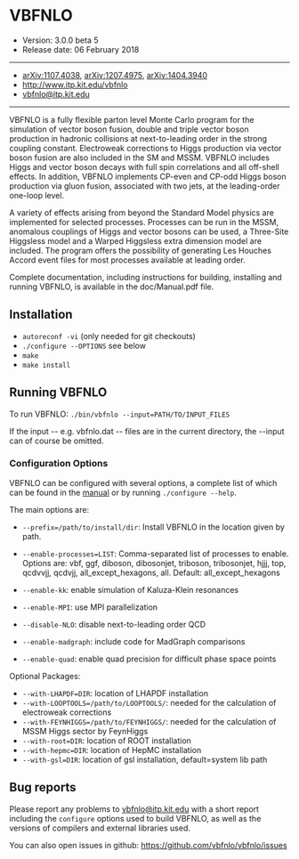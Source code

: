 # VBFNLO

* Version: 3.0.0 beta 5
* Release date:  06 February 2018

---

* [arXiv:1107.4038], [arXiv:1207.4975], [arXiv:1404.3940]
* http://www.itp.kit.edu/vbfnlo
* vbfnlo@itp.kit.edu

---

  VBFNLO is a fully flexible parton level Monte Carlo program for the
simulation of vector boson fusion, double and triple vector boson production in
hadronic collisions at next-to-leading order in the strong coupling constant. 
Electroweak corrections to Higgs production via vector boson fusion are also 
included in the SM and MSSM.  VBFNLO includes Higgs and vector boson decays
with full spin correlations and all off-shell effects.  In addition, VBFNLO 
implements CP-even and CP-odd Higgs boson production via gluon fusion, associated 
with two jets, at the leading-order one-loop level.

  A variety of effects arising from beyond the Standard Model physics are 
implemented for selected processes. Processes can be run in the MSSM, anomalous
couplings of Higgs and vector bosons can be used, a Three-Site Higgsless model 
and a Warped Higgsless extra dimension model are included.  The program offers the 
possibility of generating Les Houches Accord event files for most processes 
available at leading order.

  Complete documentation, including instructions for building, installing
and running VBFNLO, is available in the doc/Manual.pdf file.


## Installation

* `autoreconf -vi` (only needed for git checkouts)
* `./configure --OPTIONS` see below
* `make`
* `make install`

## Running VBFNLO

To run VBFNLO:
`./bin/vbfnlo --input=PATH/TO/INPUT_FILES`

If the input -- e.g. vbfnlo.dat -- files are in the current directory, the
--input can of course be omitted.


### Configuration Options

VBFNLO can be configured with several options, a complete list of which can be
found in the [manual](https://www.itp.kit.edu/vbfnlo/wiki/doku.php?id=documentation:manual)
or by running `./configure --help`. 

The main options are:

* `--prefix=/path/to/install/dir`: Install VBFNLO in the location given by path.

* `--enable-processes=LIST`: Comma-separated list of processes to enable. Options
                          are: vbf, ggf, diboson, dibosonjet, triboson,
                          tribosonjet, hjjj, top, qcdvvjj, qcdvjj,
                          all_except_hexagons, all. 
                          Default: all_except_hexagons

* `--enable-kk`: enable simulation of Kaluza-Klein resonances
* `--enable-MPI`: use MPI parallelization
* `--disable-NLO`: disable next-to-leading order QCD
* `--enable-madgraph`: include code for MadGraph comparisons
* `--enable-quad`: enable quad precision for difficult phase space points

Optional Packages:
* `--with-LHAPDF=DIR`: location of LHAPDF installation
* `--with-LOOPTOOLS=/path/to/LOOPTOOLS/`: needed for the calculation of electroweak corrections
* `--with-FEYNHIGGS=/path/to/FEYNHIGGS/`: needed for the calculation of MSSM Higgs sector by FeynHiggs
* `--with-root=DIR`: location of ROOT installation
* `--with-hepmc=DIR`: location of HepMC installation
* `--with-gsl=DIR`: location of gsl installation, default=system lib path

## Bug reports
Please report any problems to vbfnlo@itp.kit.edu
with a short report including the `configure` options used to build
VBFNLO, as well as the versions of compilers and external libraries
used.

You can also open issues in github: https://github.com/vbfnlo/vbfnlo/issues


[arXiv:1107.4038]: https://arxiv.org/abs/1107.4038
[arXiv:1207.4975]: https://arxiv.org/abs/1207.4975
[arXiv:1404.3940]: https://arxiv.org/abs/1404.3940
